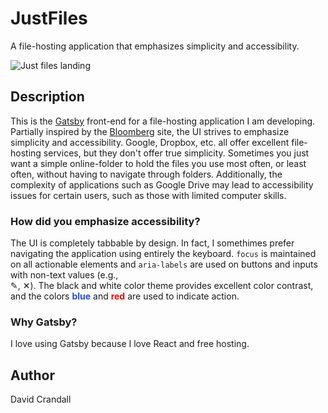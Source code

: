 # JustFiles

A file-hosting application that emphasizes simplicity and accessibility. 

![Just files landing](https://i.imgur.com/erarxmd.png)

## Description
This is the [Gatsby](https://www.gatsbyjs.org/) front-end for a file-hosting application I am developing. Partially inspired by the [Bloomberg](https://bloomberg.com) site, the UI strives to emphasize simplicity and accessibility. Google, Dropbox, etc. all offer excellent file-hosting services, but they don't offer true simplicity. Sometimes you just want a simple online-folder to hold the files you use most often, or least often, without having to navigate through folders. Additionally, the complexity of applications such as Google Drive may lead to accessibility issues for certain users, such as those with limited computer skills. 

### How did you emphasize accessibility?
The UI is completely tabbable by design. In fact, I somethimes prefer navigating the application using entirely the keyboard. `focus` is maintained on all actionable elements and `aria-labels` are used on buttons and inputs with non-text values (e.g., 	
&#9998;, 	&#10005;). The black and white color theme provides excellent color contrast, and the colors <strong style="color: #224adb">blue</strong> and <strong style="color: red;">red</strong> are used to indicate action.

### Why Gatsby?
I love using Gatsby because I love React and free hosting. 


## Author
David Crandall